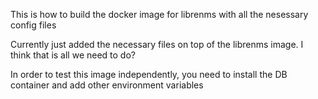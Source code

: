 This is how to build the docker image for librenms with all the nesessary config files

Currently just added the necessary files on top of the librenms image. I think that is all we need to do?

In order to test this image independently, you need to install the DB container and add other environment variables
